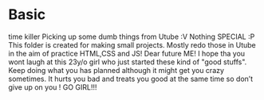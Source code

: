 # Basic
time killer
Picking up some dumb things from Utube :V
Nothing SPECIAL :P
 This folder is created for making small projects. Mostly redo those in Utube in the aim of practice HTML,CSS and JS!
 Dear future ME! 
  I hope tha you wont laugh at this 23y/o girl who just started these kind of "good stuffs".
  Keep doing what you has planned although it might get you crazy sometimes. It hurts you bad and treats you good at the same time so don’t give up on you !
GO GIRL!!!
